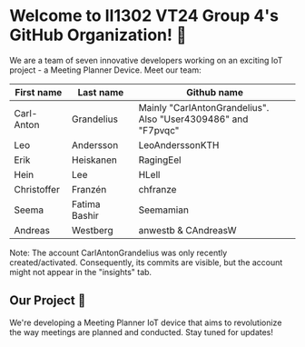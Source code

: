 # Welcome to II1302 VT24 Group 4's GitHub Organization! 🎉

We are a team of seven innovative developers working on an exciting IoT project - a Meeting Planner Device. Meet our team:

| First name   | Last name    | Github name                                          |
| ------------ | ------------ | ---------------------------------------------------- |
| Carl-Anton   | Grandelius   | Mainly "CarlAntonGrandelius".<br>Also "User4309486" and "F7pvqc" |
| Leo          | Andersson    | LeoAnderssonKTH                                      |
| Erik         | Heiskanen    | RagingEel                                            |
| Hein         | Lee          | HLell                                                |
| Christoffer  | Franzén      | chfranze                                             |
| Seema        | Fatima Bashir| Seemamian                                            |
| Andreas      | Westberg     | anwestb & CAndreasW                                  |


Note: The account CarlAntonGrandelius was only recently created/activated. Consequently, its commits are visible, but the account might not appear in the "insights" tab.

## Our Project 🚀

We're developing a Meeting Planner IoT device that aims to revolutionize the way meetings are planned and conducted. Stay tuned for updates!

<!--

**Here are some ideas to get you started:**

🙋‍♀️ A short introduction - what is your organization all about?
🌈 Contribution guidelines - how can the community get involved?
👩‍💻 Useful resources - where can the community find your docs? Is there anything else the community should know?
🍿 Fun facts - what does your team eat for breakfast?
🧙 Remember, you can do mighty things with the power of [Markdown](https://docs.github.com/github/writing-on-github/getting-started-with-writing-and-formatting-on-github/basic-writing-and-formatting-syntax)
-->
